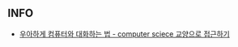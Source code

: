 ## INFO
- [우아하게 컴퓨터와 대화하는 법 - computer sciece 교양으로 접근하기](https://docs.google.com/document/d/1nhZXgBA-zWCkmDe3WDZkyzdJoRsyvgo5pAIM5SGdJZU/edit?usp=sharing)
